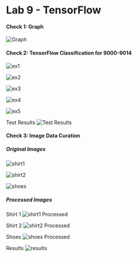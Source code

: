 # Lab 9 - TensorFlow

#### Check 1: Graph
![Graph](images/graph.PNG)

#### Check 2: TensorFlow Classification for 9000-9014

![ex1](images/ex1.PNG)

![ex2](images/ex2.PNG)

![ex3](images/ex3.PNG)

![ex4](images/ex4.PNG)

![ex5](images/ex5.PNG)

Test Results
![Test Results](images/test.PNG)

#### Check 3: Image Data Curation

##### Original Images

![shirt1](images/shirt1.jpg)

![shirt2](images/shirt2.jpg)

![shoes](images/shoes.jpg)

##### Processed Images

Shirt 1
![shirt1 Processed](images/shirt1Processed.jpg)

Shirt 2
![shirt2 Processed](images/shirt2Processed.jpg)

Shoes
![shoes Processed](images/shoesProcessed.jpg)

Results
![results](images/check3Results.PNG)
